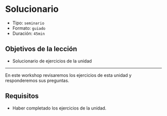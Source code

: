 # Solucionario

* Tipo: `seminario`
* Formato: `guiado`
* Duración: `45min`

## Objetivos de la lección

* Solucionario de ejercicios de la unidad

***

En este workshop revisaremos los ejercicios de esta unidad y responderemos sus
preguntas.

## Requisitos

* Haber completado los ejercicios de la unidad.

